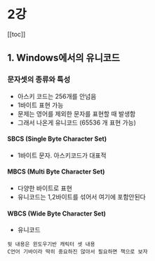 # 2강
[[toc]]

## 1. Windows에서의 유니코드
### 문자셋의 종류와 특성
- 아스키 코드는 256개를 안넘음
- 1바이트 표현 가능
- 문제는 영어를 제외한 문자를 표현할 때 발생함
- 그래서 나온게 유니코드 (65536 개 표현 가능)

#### SBCS (Single Byte Character Set)
- 1바이트 문자. 아스키코드가 대표적

#### MBCS (Multi Byte Character Set)
- 다양한 바이트로 표현
- 유니코드는 1,2바이트를 섞어서 여기에 포함안된다

#### WBCS (Wide Byte Character Set) 
- 유니코드

```
뒷 내용은 윈도우기반 캐릭터 셋 내용
C언어 기바이라 딱히 중요하진 않아서 필요하면 책으로 보자
```